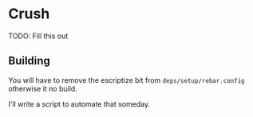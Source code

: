 # Crush

TODO: Fill this out

## Building

You will have to remove the escriptize bit from `deps/setup/rebar.config` otherwise it no build.

I'll write a script to automate that someday.